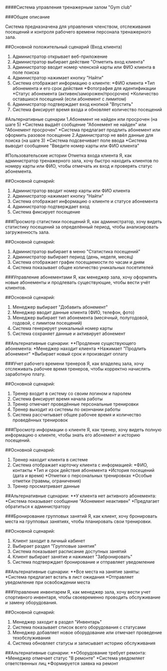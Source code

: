 ####Система управления тренажерным залом "Gym club"

###Общее описание

Система предназначена для управления членством, отслеживания посещений и контроля рабочего времени персонала тренажерного зала.

##Основной положительный сценарий (Вход клиента)
1. Администратор открывает веб-приложение
2. Администратор выбирает действие "Отметить вход клиента"
3. Администратор вводит номер членской карты или ФИО клиента в поле поиска
4. Администратор нажимает кнопку "Найти"
5. Система отображает информацию о клиенте:
*ФИО клиента
*Тип абонемента и его срок действия
*Фотография для идентификации
*Статус абонемента (активен/заморожен/просрочен)
*Количество оставшихся посещений (если абонемент с лимитом)
7. Администратор подтверждает вход кнопкой "Впустить"
8. Система фиксирует время входа и обновляет количество посещений

#Альтернативные сценарии
1.Абонемент не найден или просрочен (на шаге 5)
*Система выдаёт сообщение "Абонемент не найден" или "Абонемент просрочен"
*Система предлагает продлить абонемент или оформить разовое посещение
2.Администратор не ввёл данные для поиска (на шаге 3)
*Система подсвечивает поле ввода
*Система выводит сообщение "Введите номер карты или ФИО клиента"

#Пользовательские истории
Отметка входа клиента
Я, как администратор тренажерного зала, хочу быстро находить клиентов по номеру карты или ФИО, чтобы отмечать их вход и проверять статус абонемента.

##Основной сценарий:
1. Администратор вводит номер карты или ФИО клиента
2. Администратор нажимает кнопку "Найти"
3. Система отображает информацию о клиенте и статусе абонемента
4. Администратор подтверждает вход
5. Система фиксирует посещение

###Просмотр статистики посещений
Я, как администратор, хочу видеть статистику посещений за определённый период, чтобы анализировать загруженность зала.

##Основной сценарий:
1. Администратор выбирает в меню "Статистика посещений"
2. Администратор выбирает период (день, неделя, месяц)
3. Система отображает график посещаемости по часам и дням
4. Система показывает общее количество уникальных посетителей

###Управление абонементами
Я, как менеджер зала, хочу оформлять новые абонементы и продлевать существующие, чтобы вести учёт клиентов.

##Основной сценарий:
1. Менеджер выбирает "Добавить абонемент"
2. Менеджер вводит данные клиента (ФИО, телефон, фото)
3. Менеджер выбирает тип абонемента (месячный, полугодовой, годовой, с лимитом посещений)
4. Система генерирует уникальный номер карты
5. Система сохраняет данные и активирует абонемент

##Альтернативные сценарии:
**Продление существующего абонемента:
  *Менеджер находит клиента
  *Нажимает "Продлить абонемент"
  *Выбирает новый срок и производит оплату

###Учет рабочего времени тренеров
Я, как владелец зала, хочу отслеживать рабочее время тренеров, чтобы корректно начислять заработную плату.

##Основной сценарий:
1. Тренер входит в систему со своим логином и паролем
2. Система фиксирует время начала работы
3. Тренер отмечает проведённые персональные тренировки
4. Тренер выходит из системы по окончании работы
5. Система рассчитывает общее рабочее время и количество проведённых тренировок

###Просмотр информации о клиенте
Я, как тренер, хочу видеть полную информацию о клиенте, чтобы знать его абонемент и историю посещений.

##Основной сценарий:
1. Тренер находит клиента в системе
2. Система отображает карточку клиента с информацией:
*ФИО, контакты
*Тип и срок действия абонемента
*История посещений (дата и время)
*Отметки о персональных тренировках
*Особые отметки (травмы, ограничения)
3. Тренер просматривает данные

##Альтернативные сценарии:
**У клиента нет активного абонемента:
  *Система показывает сообщение "Абонемент неактивен"
  *Предлагает обратиться к администратору

###Бронирование групповых занятий
Я, как клиент, хочу бронировать места на групповых занятиях, чтобы планировать свои тренировки.

##Основной сценарий:
1. Клиент заходит в личный кабинет
2. Выбирает раздел "Групповые занятия"
3. Система показывает расписание доступных занятий
4. Клиент выбирает занятие и нажимает "Забронировать"
5. Система подтверждает бронирование и отправляет уведомление

##Альтернативные сценарии:
**Все места на занятие заняты:
  *Система предлагает встать в лист ожидания
  *Отправляет уведомление при освобождении места

###Управление инвентарем
Я, как менеджер зала, хочу вести учет спортивного инвентаря, чтобы своевременно проводить обслуживание и замену оборудования.

##Основной сценарий:
1. Менеджер заходит в раздел "Инвентарь"
2. Система показывает список всего оборудования с статусами
3. Менеджер добавляет новое оборудование или отмечает проведение техобслуживания
4. Система обновляет статусы и записывает историю обслуживания

##Альтернативные сценарии:
**Оборудование требует ремонта:
  *Менеджер отмечает статус "В ремонте"
  *Система уведомляет ответственных лиц
  *Формируется заявка на ремонт
